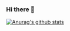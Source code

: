 ### Hi there 👋
[![Anurag's github stats](https://github-readme-stats.vercel.app/api?username=Jadmin3)](https://github.com/anuraghazra/github-readme-stats)

<!--
**Jadmin3/Jadmin3** is a ✨ _special_ ✨ repository because its `README.md` (this file) appears on your GitHub profile.

Here are some ideas to get you started:

- 🔭 I’m currently working on ...
- 🌱 I’m currently learning ...
- 👯 I’m looking to collaborate on ...
- 🤔 I’m looking for help with ...
- 💬 Ask me about ...
- 📫 How to reach me: ...
- 😄 Pronouns: ...
- ⚡ Fun fact: ...
-->
